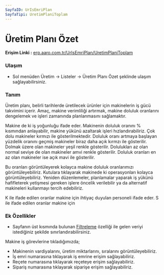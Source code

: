 ```yaml
---
SayfaID: UrIsEmriPlan
SayfaTipi: UretimPlaniToplam
---
```


# Üretim Planı Özet 

**Erişim Linki :** [erp.aaro.com.tr/UrIsEmriPlan/UretimPlaniToplam](erp.aaro.com.tr/UrIsEmriPlan/UretimPlaniToplam)

### Ulaşım

- Sol menüden Üretim -> Listeler -> Üretim Planı Özet şeklinde ulaşım sağlayabilirsiniz.

### Tanım

Üretim planı, belirli tarihlerde üretilecek ürünler için makinelerin iş gücü takvimini içerir. 
Amaç, makine verimliliği artırmak, makine doluluk oranlarını dengelemek ve işleri zamanında planlanmasını sağlamaktır.

Makine de ki iş yoğunluğu ifade eder. Makinenin doluluk oranını % kısmından anlayabilir, makine yükünü azaltarak işleri hızlandırabiliriz.
Çok dolu makineler kırmızı ile gösterilmektedir.
Doluluk oranı artmaya başlayan yüzdelik oranını geçmiş makineler biraz daha açık kırmzı ile gösterilir.
Dolmak üzere olan makineler yeşil renkle gösterilir.
Dolulukları az olan normal seviye de olan makineler amvi renkle gösterilir.
Doluluk oranları en az olan makineler ise açık mavi ile gösterilir.

Bu oranları görüntüleyerek kolayca makine doluluk oranlarımızı görüntüleyebiliriz. 
Kutulara tıklayarak makinede ki operasyonları kolayca görüntüleyebiliriz.
Yeniden düzenlemeler, planlamalar yaparak iş yükünü hafifleterek yetişmesi gereken işlere öncelik verilebilir ya da alternatif makineleri kullanmayı tercih edebiliriz.

K ile ifade edilen oranlar makine için ihtiyaç duyulan personeli ifade eder.
S ile ifade edilen oranlar makine için 

### Ek Özellikler 

- Sayfanın üst kısmında bulunan [Filtreleme](../TemelOzellikler/SayfaKisitlari.md) özelliği ile gelen veriyi istediğiniz şekilde sınırlandırabilirsiniz.

Makine iş görevlerine tıkladığımızda;
- Makinenin vardiyalarını, üretim miktarlarını, sıralarını görüntüleyebiliriz.
- İş emri numarasına tıklayarak iş emrine erişim sağlayabiliriz.
- Reçete numarasına tıklayarak reçeteye erişim sağlayabiliriz.
- Sipariş numarasına tıklayarak siparişe erişim sağlayabiliriz.
